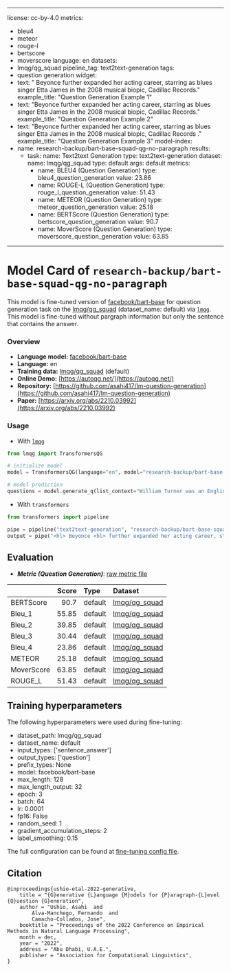 
---
license: cc-by-4.0
metrics:
- bleu4
- meteor
- rouge-l
- bertscore
- moverscore
language: en
datasets:
- lmqg/qg_squad
pipeline_tag: text2text-generation
tags:
- question generation
widget:
- text: "<hl> Beyonce <hl> further expanded her acting career, starring as blues singer Etta James in the 2008 musical biopic, Cadillac Records."
  example_title: "Question Generation Example 1" 
- text: "Beyonce further expanded her acting career, starring as blues singer <hl> Etta James <hl> in the 2008 musical biopic, Cadillac Records."
  example_title: "Question Generation Example 2" 
- text: "Beyonce further expanded her acting career, starring as blues singer Etta James in the 2008 musical biopic,  <hl> Cadillac Records <hl> ."
  example_title: "Question Generation Example 3" 
model-index:
- name: research-backup/bart-base-squad-qg-no-paragraph
  results:
  - task:
      name: Text2text Generation
      type: text2text-generation
    dataset:
      name: lmqg/qg_squad
      type: default
      args: default
    metrics:
    - name: BLEU4 (Question Generation)
      type: bleu4_question_generation
      value: 23.86
    - name: ROUGE-L (Question Generation)
      type: rouge_l_question_generation
      value: 51.43
    - name: METEOR (Question Generation)
      type: meteor_question_generation
      value: 25.18
    - name: BERTScore (Question Generation)
      type: bertscore_question_generation
      value: 90.7
    - name: MoverScore (Question Generation)
      type: moverscore_question_generation
      value: 63.85
---

# Model Card of `research-backup/bart-base-squad-qg-no-paragraph`
This model is fine-tuned version of [facebook/bart-base](https://huggingface.co/facebook/bart-base) for question generation task on the [lmqg/qg_squad](https://huggingface.co/datasets/lmqg/qg_squad) (dataset_name: default) via [`lmqg`](https://github.com/asahi417/lm-question-generation).
This model is fine-tuned without pargraph information but only the sentence that contains the answer.

### Overview
- **Language model:** [facebook/bart-base](https://huggingface.co/facebook/bart-base)   
- **Language:** en  
- **Training data:** [lmqg/qg_squad](https://huggingface.co/datasets/lmqg/qg_squad) (default)
- **Online Demo:** [https://autoqg.net/](https://autoqg.net/)
- **Repository:** [https://github.com/asahi417/lm-question-generation](https://github.com/asahi417/lm-question-generation)
- **Paper:** [https://arxiv.org/abs/2210.03992](https://arxiv.org/abs/2210.03992)

### Usage
- With [`lmqg`](https://github.com/asahi417/lm-question-generation#lmqg-language-model-for-question-generation-)
```python
from lmqg import TransformersQG

# initialize model
model = TransformersQG(language="en", model="research-backup/bart-base-squad-qg-no-paragraph")

# model prediction
questions = model.generate_q(list_context="William Turner was an English painter who specialised in watercolour landscapes", list_answer="William Turner")

```

- With `transformers`
```python
from transformers import pipeline

pipe = pipeline("text2text-generation", "research-backup/bart-base-squad-qg-no-paragraph")
output = pipe("<hl> Beyonce <hl> further expanded her acting career, starring as blues singer Etta James in the 2008 musical biopic, Cadillac Records.")

```

## Evaluation


- ***Metric (Question Generation)***: [raw metric file](https://huggingface.co/research-backup/bart-base-squad-qg-no-paragraph/raw/main/eval/metric.first.sentence.sentence_answer.question.lmqg_qg_squad.default.json) 

|            |   Score | Type    | Dataset                                                        |
|:-----------|--------:|:--------|:---------------------------------------------------------------|
| BERTScore  |   90.7  | default | [lmqg/qg_squad](https://huggingface.co/datasets/lmqg/qg_squad) |
| Bleu_1     |   55.85 | default | [lmqg/qg_squad](https://huggingface.co/datasets/lmqg/qg_squad) |
| Bleu_2     |   39.85 | default | [lmqg/qg_squad](https://huggingface.co/datasets/lmqg/qg_squad) |
| Bleu_3     |   30.44 | default | [lmqg/qg_squad](https://huggingface.co/datasets/lmqg/qg_squad) |
| Bleu_4     |   23.86 | default | [lmqg/qg_squad](https://huggingface.co/datasets/lmqg/qg_squad) |
| METEOR     |   25.18 | default | [lmqg/qg_squad](https://huggingface.co/datasets/lmqg/qg_squad) |
| MoverScore |   63.85 | default | [lmqg/qg_squad](https://huggingface.co/datasets/lmqg/qg_squad) |
| ROUGE_L    |   51.43 | default | [lmqg/qg_squad](https://huggingface.co/datasets/lmqg/qg_squad) |



## Training hyperparameters

The following hyperparameters were used during fine-tuning:
 - dataset_path: lmqg/qg_squad
 - dataset_name: default
 - input_types: ['sentence_answer']
 - output_types: ['question']
 - prefix_types: None
 - model: facebook/bart-base
 - max_length: 128
 - max_length_output: 32
 - epoch: 3
 - batch: 64
 - lr: 0.0001
 - fp16: False
 - random_seed: 1
 - gradient_accumulation_steps: 2
 - label_smoothing: 0.15

The full configuration can be found at [fine-tuning config file](https://huggingface.co/research-backup/bart-base-squad-qg-no-paragraph/raw/main/trainer_config.json).

## Citation
```
@inproceedings{ushio-etal-2022-generative,
    title = "{G}enerative {L}anguage {M}odels for {P}aragraph-{L}evel {Q}uestion {G}eneration",
    author = "Ushio, Asahi  and
        Alva-Manchego, Fernando  and
        Camacho-Collados, Jose",
    booktitle = "Proceedings of the 2022 Conference on Empirical Methods in Natural Language Processing",
    month = dec,
    year = "2022",
    address = "Abu Dhabi, U.A.E.",
    publisher = "Association for Computational Linguistics",
}

```
